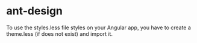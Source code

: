 # ant-design

To use the styles.less file styles on your Angular app, you have to create a theme.less (if does not exist) and import it.